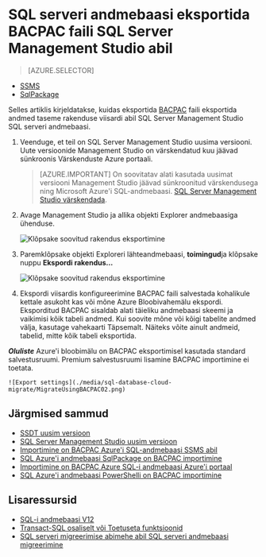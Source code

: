 
<properties
   pageTitle="SQL serveri andmebaasi eksportida BACPAC faili SQL Server Management Studio abil | Microsoft Azure'i"
   description="Microsoft Azure'i SQL-andmebaasi, andmebaasi migreerimine, andmebaasi eksportida, eksportida BACPAC faili eksportida andmed rakendus viisard"
   services="sql-database"
   documentationCenter=""
   authors="CarlRabeler"
   manager="jhubbard"
   editor=""/>

<tags
   ms.service="sql-database"
   ms.devlang="NA"
   ms.topic="article"
   ms.tgt_pltfrm="NA"
   ms.workload="data-management"
   ms.date="08/16/2016"
   ms.author="carlrab"/>

# <a name="export-a-sql-server-database-to-a-bacpac-file-using-sql-server-management-studio"></a>SQL serveri andmebaasi eksportida BACPAC faili SQL Server Management Studio abil

> [AZURE.SELECTOR]
- [SSMS](sql-database-cloud-migrate-compatible-export-bacpac-ssms.md)
- [SqlPackage](sql-database-cloud-migrate-compatible-export-bacpac-sqlpackage.md)

 
Selles artiklis kirjeldatakse, kuidas eksportida [BACPAC](https://msdn.microsoft.com/library/ee210546.aspx#Anchor_4) faili eksportida andmed taseme rakenduse viisardi abil SQL Server Management Studio SQL serveri andmebaasi. 

1. Veenduge, et teil on SQL Server Management Studio uusima versiooni. Uute versioonide Management Studio on värskendatud kuu jäävad sünkroonis Värskenduste Azure portaali.

     > [AZURE.IMPORTANT] On soovitatav alati kasutada uusimat versiooni Management Studio jäävad sünkroonitud värskendusega ning Microsoft Azure'i SQL-andmebaasi. [SQL Server Management Studio värskendada](https://msdn.microsoft.com/library/mt238290.aspx).

2. Avage Management Studio ja allika objekti Explorer andmebaasiga ühenduse.

    ![Klõpsake soovitud rakendus eksportimine](./media/sql-database-cloud-migrate/MigrateUsingBACPAC01.png)

3. Paremklõpsake objekti Exploreri lähteandmebaasi, **toimingud**ja klõpsake nuppu **Ekspordi rakendus...**

    ![Klõpsake soovitud rakendus eksportimine](./media/sql-database-cloud-migrate/TestForCompatibilityUsingSSMS01.png)

4. Ekspordi viisardis konfigureerimine BACPAC faili salvestada kohalikule kettale asukoht kas või mõne Azure Bloobivahemälu ekspordi. Eksporditud BACPAC sisaldab alati täieliku andmebaasi skeemi ja vaikimisi kõik tabeli andmed. Kui soovite mõne või kõigi tabelite andmed välja, kasutage vahekaarti Täpsemalt. Näiteks võite ainult andmeid, tabelid, mitte kõik tabeli eksportida.

***Oluliste*** Azure'i bloobimälu on BACPAC eksportimisel kasutada standard salvestusruumi. Premium salvestusruumi lisamine BACPAC importimine ei toetata.

    ![Export settings](./media/sql-database-cloud-migrate/MigrateUsingBACPAC02.png)


## <a name="next-steps"></a>Järgmised sammud

- [SSDT uusim versioon](https://msdn.microsoft.com/library/mt204009.aspx)
- [SQL Server Management Studio uusim versioon](https://msdn.microsoft.com/library/mt238290.aspx)
- [Importimine on BACPAC Azure'i SQL-andmebaasi SSMS abil](sql-database-cloud-migrate-compatible-import-bacpac-ssms.md)
- [SQL Azure'i andmebaasi SqlPackage on BACPAC importimine](sql-database-cloud-migrate-compatible-import-bacpac-sqlpackage.md)
- [Importimine on BACPAC Azure SQL-i andmebaasi Azure'i portaal](sql-database-import.md)
- [SQL Azure'i andmebaasi PowerShelli on BACPAC importimine](sql-database-import-powershell.md)

## <a name="additional-resources"></a>Lisaressursid

- [SQL-i andmebaasi V12](sql-database-v12-whats-new.md)
- [Transact-SQL osaliselt või Toetuseta funktsioonid](sql-database-transact-sql-information.md)
- [SQL serveri migreerimise abimehe abil SQL serveri andmebaasi migreerimine](http://blogs.msdn.com/b/ssma/)
